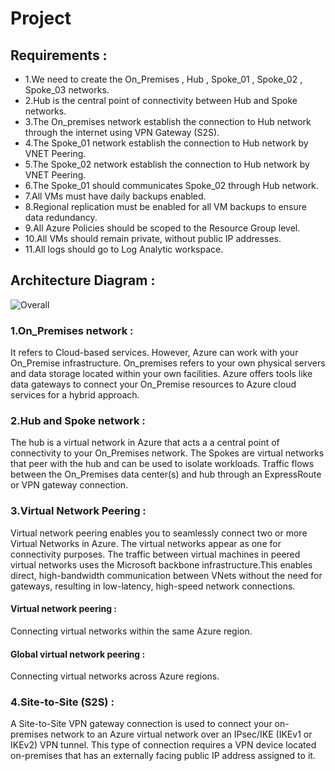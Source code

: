 # Project

## Requirements :

- 1.We need to create the On_Premises , Hub , Spoke_01 , Spoke_02 , Spoke_03 networks.
- 2.Hub is the central point of connectivity between Hub and Spoke networks.
- 3.The On_premises network establish the connection to Hub network through the internet using VPN Gateway (S2S).
- 4.The Spoke_01 network establish the connection to Hub network by VNET Peering.
- 5.The Spoke_02 network establish the connection to Hub network by VNET Peering.
- 6.The Spoke_01 should communicates Spoke_02 through Hub network. 
- 7.All VMs must have daily backups enabled. 
- 8.Regional replication must be enabled for all VM backups to ensure data redundancy. 
- 9.All Azure Policies should be scoped to the Resource Group level. 
- 10.All VMs should remain private, without public IP addresses.
- 11.All logs should go to Log Analytic workspace.

## Architecture Diagram :
![Overall](https://github.com/user-attachments/assets/54a516e2-14c1-4994-bb23-d3478c649ed2)

### 1.On_Premises network :

It refers to Cloud-based services. However, Azure can work with your On_Premise infrastructure. On_premises refers to your own physical servers and data storage located within your own facilities. Azure offers tools like data gateways to connect your On_Premise resources to Azure cloud services for a hybrid approach.

### 2.Hub and Spoke network :

The hub is a virtual network in Azure that acts a a central point of connectivity to your On_Premises network. The Spokes are virtual networks that peer with the hub and can be used to isolate workloads. Traffic flows between the On_Premises data center(s) and hub through an ExpressRoute or VPN gateway connection.

### 3.Virtual Network Peering :

Virtual network peering enables you to seamlessly connect two or more Virtual Networks in Azure. The virtual networks appear as one for connectivity purposes. The traffic between virtual machines in peered virtual networks uses the Microsoft backbone infrastructure.This enables direct, high-bandwidth communication between VNets without the need for gateways, resulting in low-latency, high-speed network connections.
#### Virtual network peering : 
Connecting virtual networks within the same Azure region.
#### Global virtual network peering : 
Connecting virtual networks across Azure regions.

### 4.Site-to-Site (S2S) :
A Site-to-Site VPN gateway connection is used to connect your on-premises network to an Azure virtual network over an IPsec/IKE (IKEv1 or IKEv2) VPN tunnel. This type of connection requires a VPN device located on-premises that has an externally facing public IP address assigned to it.
